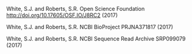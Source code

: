 White, S.J. and Roberts, S.R. Open Science Foundation http://doi.org/10.17605/OSF.IO/J8RC2 (2017)

White, S.J. and Roberts, S.R. NCBI BioProject PRJNA371817 (2017)

White, S.J. and Roberts, S.R. NCBI Sequence Read Archive SRP099079 (2017)
